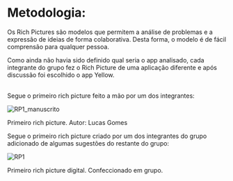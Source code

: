 # Metodologia:
Os Rich Pictures são modelos que permitem a análise de problemas e a expressão de ideias de forma colaborativa. Desta forma, o modelo é de fácil comprensão para qualquer pessoa.

Como ainda não havia sido definido qual seria o app analisado, cada integrante do grupo fez o Rich Picture
de uma aplicação diferente e após discussão foi escolhido o app Yellow.<br><br>


Segue o primeiro rich picture feito a mão por um dos integrantes:

![RP1_manuscrito](https://raw.githubusercontent.com/Requisitos-2019-2-Yellow/Yellow/issue_1_criar_gh_pages/page/img/RichPicture_v1_hm.jpg)

Primeiro rich picture. Autor: Lucas Gomes

Segue o primeiro rich picture criado por um dos integrantes do grupo adicionado de algumas sugestões do restante do grupo:

![RP1](https://raw.githubusercontent.com/Requisitos-2019-2-Yellow/Yellow/issue_1_criar_gh_pages/page/img/RichPicture_v1.png)

Primeiro rich picture digital. Confeccionado em grupo.